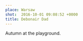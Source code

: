 ```yaml
---
place: Warsaw
shot:  2016-10-01 09:08:52 +0000
title: Debonair Dad
---
```


Autumn at the playground.
